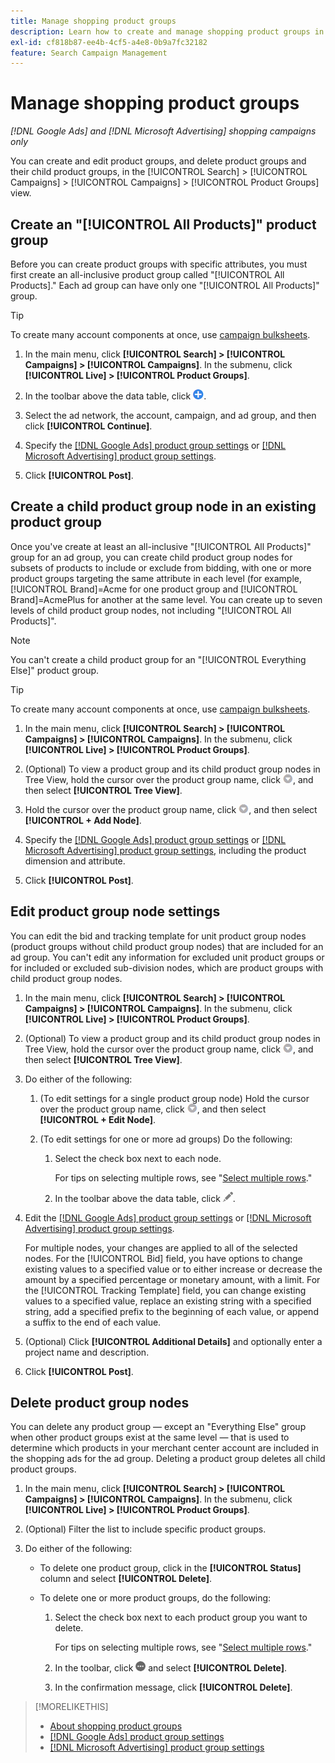 ```yaml
---
title: Manage shopping product groups
description: Learn how to create and manage shopping product groups in shopping campaigns.
exl-id: cf818b87-ee4b-4cf5-a4e8-0b9a7fc32182
feature: Search Campaign Management
---
```

# Manage shopping product groups

*[!DNL Google Ads] and [!DNL Microsoft Advertising] shopping campaigns only*

You can create and edit product groups, and delete product groups and their child product groups, in the [!UICONTROL Search] > [!UICONTROL Campaigns] > [!UICONTROL Campaigns] > [!UICONTROL Product Groups] view.

## Create an "[!UICONTROL All Products]" product group

Before you can create product groups with specific attributes, you must first create an all-inclusive product group called "[!UICONTROL All Products]." Each ad group can have only one "[!UICONTROL All Products]" group.

>[!TIP]
>
>To create many account components at once, use [campaign bulksheets](/help/search-social-commerce/campaign-management/bulksheets/bulksheet-about.md).

1. In the main menu, click **[!UICONTROL Search] > [!UICONTROL Campaigns] > [!UICONTROL Campaigns]**. In the submenu, click **[!UICONTROL Live] > [!UICONTROL Product Groups]**.

1. In the toolbar above the data table, click ![Create](/help/search-social-commerce/assets/add.png "Create").

1. Select the ad network, the account, campaign, and ad group, and then click **[!UICONTROL Continue]**.

1. Specify the [[!DNL Google Ads] product group settings](product-group-settings-google.md) or [[!DNL Microsoft Advertising] product group settings](product-group-settings-microsoft.md).

1. Click **[!UICONTROL Post]**.

## Create a child product group node in an existing product group

Once you've create at least an all-inclusive "[!UICONTROL All Products]" group for an ad group, you can create child product group nodes for subsets of products to include or exclude from bidding, with one or more product groups targeting the same attribute in each level (for example, [!UICONTROL Brand]=Acme for one product group and [!UICONTROL Brand]=AcmePlus for another at the same level. You can create up to seven levels of child product group nodes, not including "[!UICONTROL All Products]".

>[!NOTE]
>
>You can't create a child product group for an "[!UICONTROL Everything Else]" product group.

>[!TIP]
>
>To create many account components at once, use [campaign bulksheets](/help/search-social-commerce/campaign-management/bulksheets/bulksheet-about.md).

1. In the main menu, click **[!UICONTROL Search] > [!UICONTROL Campaigns] > [!UICONTROL Campaigns]**. In the submenu, click **[!UICONTROL Live] > [!UICONTROL Product Groups]**.

1. (Optional) To view a product group and its child product group nodes in Tree View, hold the cursor over the product group name, click ![Menu icon](/help/search-social-commerce/assets/arrow-dropdown-menu.png "Menu icon"), and then select **[!UICONTROL Tree View]**.

1. Hold the cursor over the product group name, click ![Arrow Dropdown Menu](/help/search-social-commerce/assets/arrow-dropdown-menu.png "Arrow Dropdown Menu"), and then select **[!UICONTROL + Add Node]**.

1. Specify the [[!DNL Google Ads] product group settings](product-group-settings-google.md) or [[!DNL Microsoft Advertising] product group settings](product-group-settings-microsoft.md), including the product dimension and attribute.

1. Click **[!UICONTROL Post]**.

## Edit product group node settings

You can edit the bid and tracking template for unit product group nodes (product groups without child product group nodes) that are included for an ad group. You can't edit any information for excluded unit product groups or for included or excluded sub-division nodes, which are product groups with child product group nodes.

1. In the main menu, click **[!UICONTROL Search] > [!UICONTROL Campaigns] > [!UICONTROL Campaigns]**. In the submenu, click **[!UICONTROL Live] > [!UICONTROL Product Groups]**.

1. (Optional) To view a product group and its child product group nodes in Tree View, hold the cursor over the product group name, click ![Menu icon](/help/search-social-commerce/assets/arrow-dropdown-menu.png "Menu icon"), and then select **[!UICONTROL Tree View]**.

1. Do either of the following:

   1. (To edit settings for a single product group node) Hold the cursor over the product group name, click ![Menu icon](/help/search-social-commerce/assets/arrow-dropdown-menu.png "Menu icon"), and then select **[!UICONTROL + Edit Node]**.

   1. (To edit settings for one or more ad groups) Do the following:

      1. Select the check box next to each node.

         For tips on selecting multiple rows, see "[Select multiple rows](/help/search-social-commerce/common-tasks/navigation-editing-selection/multiple-rows-select.md)."

      1. In the toolbar above the data table, click ![Edit](/help/search-social-commerce/assets/edit.png "Edit").

1. Edit the [[!DNL Google Ads] product group settings](product-group-settings-google.md) or [[!DNL Microsoft Advertising] product group settings](product-group-settings-microsoft.md).

   For multiple nodes, your changes are applied to all of the selected nodes. For the [!UICONTROL Bid] field, you have options to change existing values to a specified value or to either increase or decrease the amount by a specified percentage or monetary amount, with a limit. For the [!UICONTROL Tracking Template] field, you can change existing values to a specified value, replace an existing string with a specified string, add a specified prefix to the beginning of each value, or append a suffix to the end of each value.

1. (Optional) Click **[!UICONTROL Additional Details]** and optionally enter a project name and description.

1. Click **[!UICONTROL Post]**.

## Delete product group nodes

You can delete any product group &mdash; except an "Everything Else" group when other product groups exist at the same level &mdash; that is used to determine which products in your merchant center account are included in the shopping ads for the ad group. Deleting a product group deletes all child product groups.

1. In the main menu, click **[!UICONTROL Search] > [!UICONTROL Campaigns] > [!UICONTROL Campaigns]**. In the submenu, click **[!UICONTROL Live] > [!UICONTROL Product Groups]**.

1. (Optional) Filter the list to include specific product groups.

1. Do either of the following:

   * To delete one product group, click in the **[!UICONTROL Status]** column and select **[!UICONTROL Delete]**.

   * To delete one or more product groups, do the following:

     1. Select the check box next to each product group you want to delete.

        For tips on selecting multiple rows, see "[Select multiple rows](/help/search-social-commerce/common-tasks/navigation-editing-selection/multiple-rows-select.md)."

     1. In the toolbar, click ![More](/help/search-social-commerce/assets/more.png "More") and select **[!UICONTROL Delete]**.

     1. In the confirmation message, click **[!UICONTROL Delete]**.

>[!MORELIKETHIS]
>
>* [About shopping product groups](product-group-about.md)
>* [[!DNL Google Ads] product group settings](product-group-settings-google.md)
>* [[!DNL Microsoft Advertising] product group settings](product-group-settings-microsoft.md)

